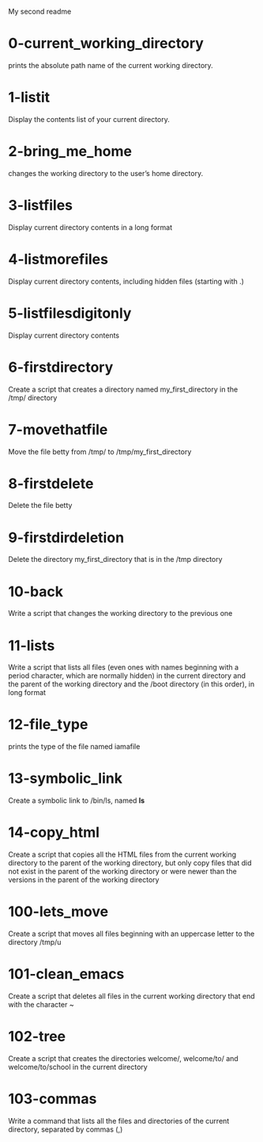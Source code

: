 My second readme

# 0-current_working_directory
prints the absolute path name of the current working directory.

# 1-listit
Display the contents list of your current directory.

# 2-bring_me_home
changes the working directory to the user’s home directory.

# 3-listfiles
Display current directory contents in a long format

# 4-listmorefiles
Display current directory contents, including hidden files (starting with .)

# 5-listfilesdigitonly
Display current directory contents

# 6-firstdirectory
Create a script that creates a directory named my_first_directory in the /tmp/ directory

# 7-movethatfile
Move the file betty from /tmp/ to /tmp/my_first_directory

# 8-firstdelete
Delete the file betty

# 9-firstdirdeletion
Delete the directory my_first_directory that is in the /tmp directory

# 10-back
Write a script that changes the working directory to the previous one

# 11-lists
Write a script that lists all files (even ones with names beginning with a period character, which are normally hidden) in the current directory and the parent of the working directory and the /boot directory (in this order), in long format

# 12-file_type
prints the type of the file named iamafile

# 13-symbolic_link
Create a symbolic link to /bin/ls, named __ls__

# 14-copy_html
Create a script that copies all the HTML files from the current working directory to the parent of the working directory, but only copy files that did not exist in the parent of the working directory or were newer than the versions in the parent of the working directory

# 100-lets_move
Create a script that moves all files beginning with an uppercase letter to the directory /tmp/u

# 101-clean_emacs
Create a script that deletes all files in the current working directory that end with the character ~

# 102-tree
Create a script that creates the directories welcome/, welcome/to/ and welcome/to/school in the current directory

# 103-commas
Write a command that lists all the files and directories of the current directory, separated by commas (,)







